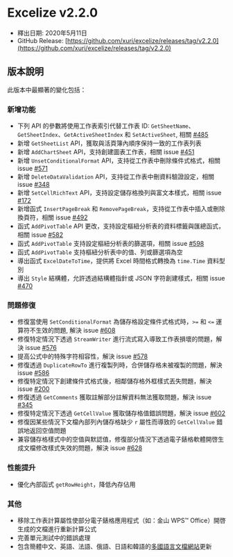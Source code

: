 # Excelize v2.2.0

* 釋出日期: 2020年5月11日
* GitHub Release: [https://github.com/xuri/excelize/releases/tag/v2.2.0](https://github.com/xuri/excelize/releases/tag/v2.2.0)

## 版本說明

此版本中最顯著的變化包括：

### 新增功能

* 下列 API 的參數將使用工作表索引代替工作表 ID: `GetSheetName`、`GetSheetIndex`、`GetActiveSheetIndex` 和 `SetActiveSheet`, 相關 [#485](https://github.com/xuri/excelize/issues/485)
* 新增 `GetSheetList` API，獲取與活頁簿內順序保持一致的工作表列表
* 新增 `AddChartSheet` API，支持創建圖表工作表，相關 issue [#451](https://github.com/xuri/excelize/issues/451)
* 新增 `UnsetConditionalFormat` API，支持從工作表中刪除條件式格式，相關 issue [#571](https://github.com/xuri/excelize/issues/571)
* 新增 `DeleteDataValidation` API，支持從工作表中刪資料驗證設定，相關 issue [#348](https://github.com/xuri/excelize/issues/348)
* 新增 `SetCellRichText` API，支持設定儲存格換列與富文本樣式，相關 issue [#172](https://github.com/xuri/excelize/issues/172)
* 新增函式 `InsertPageBreak` 和 `RemovePageBreak`，支持從工作表中插入或刪除換頁符，相關 issue [#492](https://github.com/xuri/excelize/issues/492)
* 函式 `AddPivotTable` API 更改，支持設定樞紐分析表的資料標籤與匯總函式，相關 issue [#582](https://github.com/xuri/excelize/issues/582)
* 函式 `AddPivotTable` 支持設定樞紐分析表的篩選項，相關 issue [#598](https://github.com/xuri/excelize/issues/598)
* 函式 `AddPivotTable` 支持樞紐分析表中的值、列或篩選項為空
* 導出函式 `ExcelDateToTime`，提供將 Excel 時間格式轉換為 `time.Time` 資料型別
* 導出 `Style` 結構體，允許透過結構體指針或 JSON 字符創建樣式，相關 issue [#470](https://github.com/xuri/excelize/issues/470)

### 問題修復

* 修復當使用 `SetConditionalFormat` 為儲存格設定條件式格式時，`>=` 和 `<=` 運算符不生效的問題, 解決 issue [#608](https://github.com/xuri/excelize/issues/608)
* 修復特定情況下透過 `StreamWriter` 進行流式寫入導致工作表損壞的問題，解決 issue [#576](https://github.com/xuri/excelize/issues/576)
* 提高公式中的特殊字符相容性，解決 issue [#578](https://github.com/xuri/excelize/issues/578)
* 修復透過 `DuplicateRowTo` 進行複製列時，合併儲存格未被複製的問題，解決 issue [#586](https://github.com/xuri/excelize/issues/586)
* 修復特定情況下創建條件式格式後，相鄰儲存格外框樣式丟失問題，解決 issue [#200](https://github.com/xuri/excelize/issues/200)
* 修復透過 `GetComments` 獲取註解部分註解資料無法獲取問題，解決 issue [#345](https://github.com/xuri/excelize/issues/345)
* 修復特定情況下透過 `GetCellValue` 獲取儲存格值錯誤問題，解決 issue [#602](https://github.com/xuri/excelize/issues/602)
* 修復因某些情況下文檔內部列內儲存格缺少 `r` 屬性而導致的 `GetCellValue` 錯誤地返回空值問題
* 兼容儲存格樣式中的空值與默認值，修復部分情況下透過電子錶格軟體開啓生成文檔修改樣式失效的問題，解決 issue [#628](https://github.com/xuri/excelize/issues/628)

### 性能提升

* 優化內部函式 `getRowHeight`，降低內存佔用

### 其他

* 移除工作表計算屬性使部分電子錶格應用程式（如：金山 WPS&trade; Office）開啓生成的文檔進行重新計算公式
* 完善單元測試中的錯誤處理
* 包含簡體中文、英語、法語、俄語、日語和韓語的[多國語言文檔網站](https://xuri.me/excelize)更新
